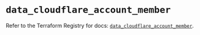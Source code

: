 # `data_cloudflare_account_member`

Refer to the Terraform Registry for docs: [`data_cloudflare_account_member`](https://registry.terraform.io/providers/cloudflare/cloudflare/5.11.0/docs/data-sources/account_member).
